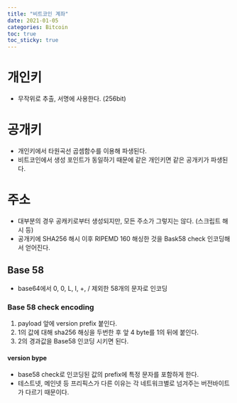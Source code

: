 ```yaml
---
title: "비트코인 계좌"
date: 2021-01-05
categories: Bitcoin
toc: true
toc_sticky: true
---
```



# 개인키
- 무작위로 추출, 서명에 사용한다. (256bit)

# 공개키
- 개인키에서 타원곡선 곱셈함수를 이용해 파생된다.
- 비트코인에서 생성 포인트가 동일하기 때문에 같은 개인키면 같은 공개키가 파생된다.

# 주소
- 대부분의 경우 공캐키로부터 생성되지만, 모든 주소가 그렇지는 않다. (스크립트 해시 등)
- 공개키에 SHA256 해시 이후 RIPEMD 160 해싱한 것을 Bask58 check 인코딩해서 얻어진다.

## Base 58
- base64에서 0, 0, L, I, +, / 제외한 58개의 문자로 인코딩

### Base 58 check encoding
1. payload 앞에 version prefix 붙인다.
2. 1의 값에 대해 sha256 해싱을 두번한 후 앞 4 byte를 1의 뒤에 붙인다.
3. 2의 경과값을 Base58 인코딩 시키면 된다.

#### version bype
- base58 check로 인코딩된 값의 prefix에 특정 문자를 포함하게 한다.
- 테스트넷, 메인넷 등 프리픽스가 다른 이유는 각 네트워크별로 넘겨주는 버전바이트가 다르기 때문이다.
